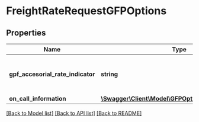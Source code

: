 # FreightRateRequestGFPOptions

## Properties
Name | Type | Description | Notes
------------ | ------------- | ------------- | -------------
**gpf_accesorial_rate_indicator** | **string** | Indicator for GFP accessorial rate indicator. | [optional] 
**on_call_information** | [**\Swagger\Client\Model\GFPOptionsOnCallInformation**](GFPOptionsOnCallInformation.md) |  | [optional] 

[[Back to Model list]](../../README.md#documentation-for-models) [[Back to API list]](../../README.md#documentation-for-api-endpoints) [[Back to README]](../../README.md)

